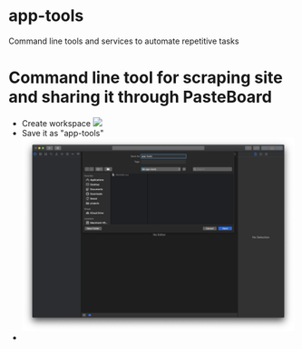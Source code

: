 # app-tools
Command line tools and services to automate repetitive tasks

# Command line tool for scraping site and sharing it through PasteBoard

- Create workspace 
![](imgs/Screenshot%202019-06-21%20at%2013.46.46.png)
- Save it as "app-tools"
![](imgs/Screenshot%202019-06-21%20at%2013.47.05.png)
- 